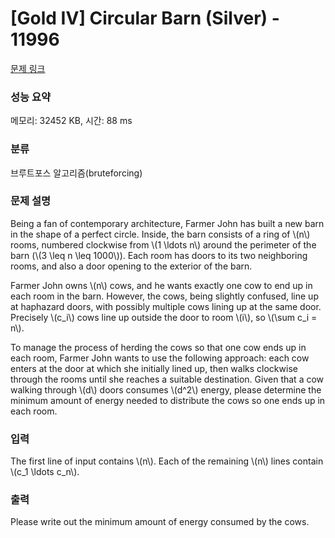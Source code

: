 # [Gold IV] Circular Barn (Silver) - 11996 

[문제 링크](https://www.acmicpc.net/problem/11996) 

### 성능 요약

메모리: 32452 KB, 시간: 88 ms

### 분류

브루트포스 알고리즘(bruteforcing)

### 문제 설명

<p>Being a fan of contemporary architecture, Farmer John has built a new barn in the shape of a perfect circle. Inside, the barn consists of a ring of \(n\) rooms, numbered clockwise from \(1 \ldots n\) around the perimeter of the barn (\(3 \leq n \leq 1000\)). Each room has doors to its two neighboring rooms, and also a door opening to the exterior of the barn.</p>

<p>Farmer John owns \(n\) cows, and he wants exactly one cow to end up in each room in the barn. However, the cows, being slightly confused, line up at haphazard doors, with possibly multiple cows lining up at the same door. Precisely \(c_i\) cows line up outside the door to room \(i\), so \(\sum c_i = n\).</p>

<p>To manage the process of herding the cows so that one cow ends up in each room, Farmer John wants to use the following approach: each cow enters at the door at which she initially lined up, then walks clockwise through the rooms until she reaches a suitable destination. Given that a cow walking through \(d\) doors consumes \(d^2\) energy, please determine the minimum amount of energy needed to distribute the cows so one ends up in each room.</p>

### 입력 

 <p>The first line of input contains \(n\). Each of the remaining \(n\) lines contain \(c_1 \ldots c_n\).</p>

### 출력 

 <p>Please write out the minimum amount of energy consumed by the cows.</p>

